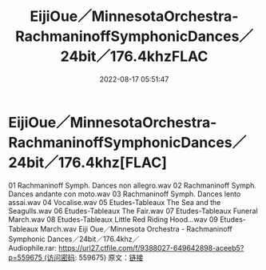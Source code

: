 ﻿---
title: EijiOue／MinnesotaOrchestra-RachmaninoffSymphonicDances／24bit／176.4khzFLAC
date: 2022-08-17 05:51:47
categories: 古典音乐、新世纪、纯音雅乐
tags: 纯音雅乐
---
# EijiOue／MinnesotaOrchestra-RachmaninoffSymphonicDances／24bit／176.4khz[FLAC]

01
Rachmaninoff Symph. Dances non allegro.wav
02
Rachmaninoff Symph. Dances andante con moto.wav
03
Rachmaninoff Symph. Dances lento assai.wav
04
Vocalise.wav
05
Etudes-Tableaux The Sea and the Seagulls.wav
06
Etudes-Tableaux The Fair.wav
07
Etudes-Tableaux Funeral March.wav
08
Etudes-Tableaux Little Red Riding Hood...wav
09
Etudes- Tableaux March.wav
Eiji
Oue／Minnesota Orchestra - Rachmaninoff Symphonic
Dances／24bit／176.4khz／Audiophile.rar: https://url27.ctfile.com/f/9388027-649642898-aceeb5?p=559675 (访问密码:
559675)
原文：[链接](https://blog.sina.com.cn/s/blog_1647c7e7601030ywh.html)